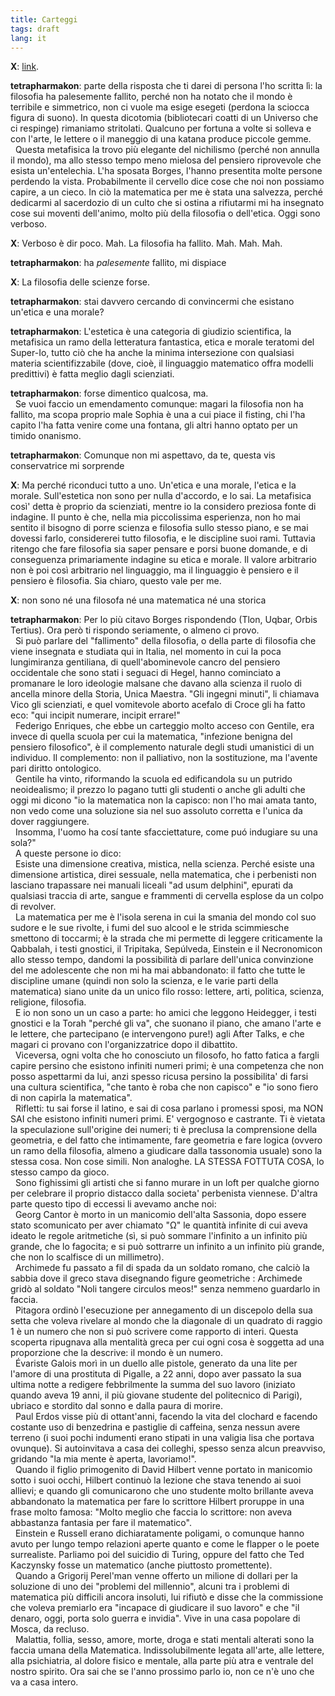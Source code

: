 ```yaml
---
title: Carteggi
tags: draft
lang: it
---
```


**X**: 
[link](http://www.lescienze.it/news/2015/05/16/news/discussione_fisici_filosofi_filosofia_morta_viva-2611425/).

**tetrapharmakon**: 
parte della risposta che ti darei di persona l'ho scritta l&igrave;: la filosofia ha palesemente fallito, perch&eacute; non ha notato che il mondo &egrave; terribile e simmetrico, non ci vuole ma esige esegeti (perdona la sciocca figura di suono). In questa dicotomia (bibliotecari coatti di un Universo che ci respinge) rimaniamo stritolati. Qualcuno per fortuna a volte si solleva e con l'arte, le lettere o il maneggio di una katana produce piccole gemme. 
<br> &nbsp; Questa metafisica la trovo pi&ugrave; elegante del nichilismo (perch&eacute; non annulla il mondo), ma allo stesso tempo meno mielosa del pensiero riprovevole che esista un'entelechia. L'ha sposata Borges, l'hanno presentita molte persone perdendo la vista. Probabilmente il cervello dice cose che noi non possiamo capire, a un cieco.
In ci&ograve; la matematica per me &egrave; stata una salvezza, perch&eacute; dedicarmi al sacerdozio di un culto che si ostina a rifiutarmi mi ha insegnato cose sui moventi dell'animo, molto pi&ugrave; della filosofia o dell'etica. 
Oggi sono verboso.

**X**: 
Verboso è dir poco.
Mah. La filosofia ha fallito.
Mah.
Mah.
Mah.

**tetrapharmakon**: 
ha _palesemente_ fallito, mi dispiace

**X**: 
La filosofia delle scienze forse.

**tetrapharmakon**: 
stai davvero cercando di convincermi che esistano un'etica e una morale?

**tetrapharmakon**: 
L'estetica &egrave; una categoria di giudizio scientifica, la metafisica un ramo della letteratura fantastica, etica e morale teratomi del Super-Io, tutto ci&ograve; che ha anche la minima intersezione con qualsiasi materia scientifizzabile (dove, cio&egrave;, il linguaggio matematico offra modelli predittivi) &egrave; fatta meglio dagli scienziati.

**tetrapharmakon**: 
forse dimentico qualcosa, ma.
<br> &nbsp; Se vuoi faccio un emendamento comunque: magari la filosofia non ha fallito, ma scopa proprio male
Sophia &egrave; una a cui piace il fisting, chi l'ha capito l'ha fatta venire come una fontana, gli altri hanno optato per un timido onanismo.

**tetrapharmakon**: 
Comunque non mi aspettavo, da te, questa vis conservatrice
mi sorprende

**X**: 
Ma perché riconduci tutto a uno. Un'etica e una morale, l'etica e la morale.  Sull'estetica non sono per nulla d'accordo, e lo sai. La metafisica così' detta è proprio da scienziati, mentre io la considero preziosa fonte di indagine. Il punto è che, nella mia piccolissima esperienza, non ho mai sentito il bisogno di porre scienza e filosofia sullo stesso piano, e se mai dovessi farlo, considererei tutto filosofia, e le discipline suoi rami. Tuttavia ritengo che fare filosofia sia saper pensare e porsi buone domande, e di conseguenza primariamente indagine su etica e morale. Il valore arbitrario non è poi così arbitrario nel linguaggio, ma il linguaggio è pensiero e il pensiero è filosofia. Sia chiaro, questo vale per me.

**X**: 
non sono n&eacute; una filosofa n&eacute; una matematica n&eacute; una storica

**tetrapharmakon**: 
Per lo pi&ugrave; citavo Borges rispondendo (Tlon, Uqbar, Orbis Tertius). Ora per&ograve; ti rispondo seriamente, o almeno ci provo.
<br> &nbsp; Si pu&ograve; parlare del "fallimento" della filosofia, o della parte di filosofia che viene insegnata e studiata qui in Italia, nel momento in cui la poca lungimiranza gentiliana, di quell'abominevole cancro del pensiero occidentale che sono stati i seguaci di Hegel, hanno cominciato a promanare le loro ideologie malsane che davano alla scienza il ruolo di ancella minore della Storia, Unica Maestra. "Gli ingegni minuti", li chiamava Vico gli scienziati, e quel vomitevole aborto acefalo di Croce gli ha fatto eco: "qui incipit numerare, incipit errare!"
<br> &nbsp; Federigo Enriques, che ebbe un carteggio molto acceso con Gentile, era invece di quella scuola per cui la matematica, "infezione benigna del pensiero filosofico", &egrave; il complemento naturale degli studi umanistici di un individuo. Il complemento: non il palliativo, non la sostituzione, ma l'avente pari diritto ontologico.
<br> &nbsp; Gentile ha vinto, riformando la scuola ed edificandola su un putrido neoidealismo; il prezzo lo pagano tutti gli studenti o anche gli adulti che oggi mi dicono "io la matematica non la capisco: non l'ho mai amata tanto, non vedo come una soluzione sia nel suo assoluto corretta e l'unica da dover raggiungere.
<br> &nbsp; Insomma, l'uomo ha cosí tante sfacciettature, come puó indugiare su una sola?"
<br> &nbsp; A queste persone io dico:
<br> &nbsp; Esiste una dimensione creativa, mistica, nella scienza. Perché esiste una dimensione artistica, direi sessuale, nella matematica, che i perbenisti non lasciano trapassare nei manuali liceali "ad usum delphini", epurati da qualsiasi traccia di arte, sangue e frammenti di cervella esplose da un colpo di revolver.
<br> &nbsp; La matematica per me è l'isola serena in cui la smania del mondo col suo sudore e le sue rivolte, i fumi del suo alcool e le strida scimmiesche smettono di toccarmi; è la strada che mi permette di leggere criticamente la Qabbalah, i testi gnostici, il Tripitaka, Sepúlveda, Einstein e il Necronomicon allo stesso tempo, dandomi la possibilità di parlare dell'unica convinzione del me adolescente che non mi ha mai abbandonato: il fatto che tutte le discipline umane (quindi non solo la scienza, e le varie parti della matematica) siano unite da un unico filo rosso: lettere, arti, politica, scienza, religione, filosofia.
<br> &nbsp; E io non sono un un caso a parte: ho amici che leggono Heidegger, i testi gnostici e la Torah "perch&eacute; gli va", che suonano il piano, che amano l'arte e le lettere, che partecipano (e intervengono pure!) agli After Talks, e che magari ci provano con l'organizzatrice dopo il dibattito.
<br> &nbsp; Viceversa, ogni volta che ho conosciuto un filosofo, ho fatto fatica a fargli capire persino che esistono infiniti numeri primi; &egrave; una competenza che non posso aspettarmi da lui, anzi spesso ricusa persino la possibilita' di farsi una cultura scientifica, "che tanto &egrave; roba che non capisco" e "io sono fiero di non capirla la matematica". 
<br> &nbsp; Rifletti: tu sai forse il latino, e sai di cosa parlano i promessi sposi, ma NON SAI che esistono infiniti numeri primi. E' vergognoso e castrante. Ti &egrave; vietata la speculazione sull'origine dei numeri; ti &egrave; preclusa la comprensione della geometria, e del fatto che intimamente, fare geometria e fare logica (ovvero un ramo della filosofia, almeno a giudicare dalla tassonomia usuale) sono la stessa cosa. Non cose simili. Non analoghe. LA STESSA FOTTUTA COSA, lo stesso campo da gioco.
<br> &nbsp; Sono fighissimi gli artisti che si fanno murare in un loft per qualche giorno per celebrare il proprio distacco dalla societa' perbenista viennese. D'altra parte questo tipo di eccessi li avevamo anche noi:
<br> &nbsp; Georg Cantor è morto in un manicomio dell'alta Sassonia, dopo essere stato scomunicato per aver chiamato "&Omega;" le quantità infinite di cui aveva ideato le regole aritmetiche (sì, si può sommare l'infinito a un infinito più grande, che lo fagocita; e si può sottrarre un infinito a un infinito più grande, che non lo scalfisce di un millimetro).
<br> &nbsp; Archimede fu passato a fil di spada da un soldato romano, che calciò la sabbia dove il greco stava disegnando figure geometriche : Archimede gridò al soldato "Noli tangere circulos meos!" senza nemmeno guardarlo in faccia.
<br> &nbsp; Pitagora ordinò l'esecuzione per annegamento di un discepolo della sua setta che voleva rivelare al mondo che la diagonale di un quadrato di raggio 1 è un numero che non si può scrivere come rapporto di interi. Questa scoperta ripugnava alla mentalità greca per cui ogni cosa è soggetta ad una proporzione che la descrive: il mondo è un numero.
<br> &nbsp; Évariste Galois morì in un duello alle pistole, generato da una lite per l'amore di una prostituta di Pigalle, a 22 anni, dopo aver passato la sua ultima notte a redigere febbrilmente la summa del suo lavoro (iniziato quando aveva 19 anni, il più giovane studente del politecnico di Parigi), ubriaco e stordito dal sonno e dalla paura di morire.
<br> &nbsp; Paul Erdos visse più di ottant'anni, facendo la vita del clochard e facendo costante uso di benzedrina e pastiglie di caffeina, senza nessun avere terreno (i suoi pochi indumenti erano stipati in una valigia lisa che portava ovunque). Si autoinvitava a casa dei colleghi, spesso senza alcun preavviso, gridando "la mia mente &egrave; aperta, lavoriamo!".
<br> &nbsp; Quando il figlio primogenito di David Hilbert venne portato in manicomio sotto i suoi occhi, Hilbert continuò la lezione che stava tenendo ai suoi allievi; e quando gli comunicarono che uno studente molto brillante aveva abbandonato la matematica per fare lo scrittore Hilbert proruppe in una frase molto famosa: "Molto meglio che faccia lo scrittore: non aveva abbastanza fantasia per fare il matematico".
<br> &nbsp; Einstein e Russell erano dichiaratamente poligami, o comunque hanno avuto per lungo tempo relazioni aperte quanto e come le flapper o le poete surrealiste. Parliamo poi del suicidio di Turing, oppure del fatto che Ted Kaczynsky fosse un matematico (anche piuttosto promettente).
<br> &nbsp; Quando a Grigorij Perel'man venne offerto un milione di dollari per la soluzione di uno dei "problemi del millennio", alcuni tra i problemi di matematica più difficili ancora insoluti, lui rifiutò e disse che la commissione che voleva premiarlo era "incapace di giudicare il suo lavoro" e che "il denaro, oggi, porta solo guerra e invidia". Vive in una casa popolare di Mosca, da recluso.
<br> &nbsp; Malattia, follia, sesso, amore, morte, droga e stati mentali alterati sono la faccia umana della Matematica. Indissolubilmente legata all'arte, alle lettere, alla psichiatria, al dolore fisico e mentale, alla parte pi&ugrave; atra e ventrale del nostro spirito.
Ora sai che se l'anno prossimo parlo io, non ce n'&egrave; uno che va a casa intero.